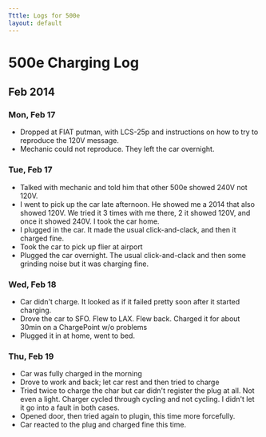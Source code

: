 ```yaml
---
Tttle: Logs for 500e
layout: default
---
```


# 500e Charging Log

## Feb 2014

### Mon, Feb 17
* Dropped at FIAT putman, with LCS-25p and instructions on how to try to reproduce the 120V message.
* Mechanic could not reproduce.  They left the car overnight.

### Tue, Feb 17
* Talked with mechanic and told him that other 500e showed 240V not 120V.
* I went to pick up the car late afternoon.  He showed me a 2014 that also showed 120V.  We tried it 3 times with me there, 2 it showed 120V, and once it showed 240V.  I took the car home.
* I plugged in the car.  It made the usual click-and-clack, and then it charged fine.
* Took the car to pick up flier at airport
* Plugged the car overnight.  The usual click-and-clack and then some grinding noise but it was charging fine.

### Wed, Feb 18
* Car didn't charge.  It looked as if it failed pretty soon after it started charging.
* Drove the car to SFO.  Flew to LAX.  Flew back.  Charged it for about 30min on a ChargePoint w/o problems
* Plugged it in at home, went to bed.

### Thu, Feb 19
* Car was fully charged in the morning
* Drove to work and back; let car rest and then tried to charge
* Tried twice to charge the char but car didn't register the plug at all.  Not even a light.  Charger cycled through cycling and not cycling.  I didn't let it go into a fault in both cases.
* Opened door, then tried again to plugin, this time more forcefully.
* Car reacted to the plug and charged fine this time.
